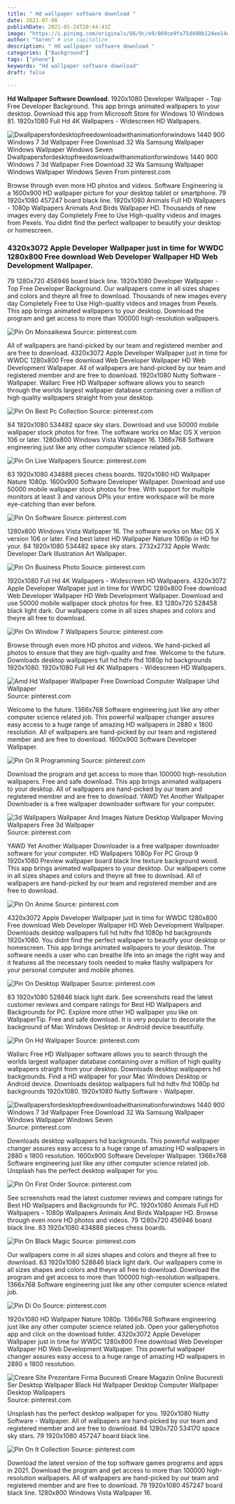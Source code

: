 ```yaml
---
title: " Hd wallpaper software download "
date: 2021-07-08
publishDate: 2021-05-24T20:44:43Z
image: "https://i.pinimg.com/originals/86/9c/e9/869ce9fa75d490b124ee14e9b0d9783e.jpg"
author: "Soren" # use capitalize
description: " Hd wallpaper software download "
categories: ["Background"]
tags: ["phone"]
keywords: "Hd wallpaper software download"
draft: false

---
```



**Hd Wallpaper Software Download**. 1920x1080 Developer Wallpaper - Top Free Developer Background. This app brings animated wallpapers to your desktop. Download this app from Microsoft Store for Windows 10 Windows 81. 1920x1080 Full Hd 4K Wallpapers - Widescreen HD Wallpapers.

![Dwallpapersfordesktopfreedownloadwithanimationforwindows 1440 900 Windows 7 3d Wallpaper Free Download 32 Wa Samsung Wallpaper Windows Wallpaper Windows Seven](https://i.pinimg.com/originals/b6/52/b4/b652b4b3bf1b1c43751d80a8dffb3e6c.jpg "Dwallpapersfordesktopfreedownloadwithanimationforwindows 1440 900 Windows 7 3d Wallpaper Free Download 32 Wa Samsung Wallpaper Windows Wallpaper Windows Seven")
Dwallpapersfordesktopfreedownloadwithanimationforwindows 1440 900 Windows 7 3d Wallpaper Free Download 32 Wa Samsung Wallpaper Windows Wallpaper Windows Seven From pinterest.com


Browse through even more HD photos and videos. Software Engineering is a 1600x900 HD wallpaper picture for your desktop tablet or smartphone. 79 1920x1080 457247 board black line. 1920x1080 Animals Full HD Wallpapers - 1080p Wallpapers Animals And Birds Wallpaper HD. Thousands of new images every day Completely Free to Use High-quality videos and images from Pexels. You didnt find the perfect wallpaper to beautify your desktop or homescreen.

### 4320x3072 Apple Developer Wallpaper just in time for WWDC 1280x800 Free download Web Developer Wallpaper HD Web Development Wallpaper.

79 1280x720 456946 board black line. 1920x1080 Developer Wallpaper - Top Free Developer Background. Our wallpapers come in all sizes shapes and colors and theyre all free to download. Thousands of new images every day Completely Free to Use High-quality videos and images from Pexels. This app brings animated wallpapers to your desktop. Download the program and get access to more than 100000 high-resolution wallpapers.


![Pin On Monsaikewa](https://i.pinimg.com/474x/69/eb/59/69eb59ae6ce04c833008b43b68e8014c.jpg "Pin On Monsaikewa")
Source: pinterest.com

All of wallpapers are hand-picked by our team and registered member and are free to download. 4320x3072 Apple Developer Wallpaper just in time for WWDC 1280x800 Free download Web Developer Wallpaper HD Web Development Wallpaper. All of wallpapers are hand-picked by our team and registered member and are free to download. 1920x1080 Nutty Software - Wallpaper. Wallarc Free HD Wallpaper software allows you to search through the worlds largest wallpaper database containing over a million of high quality wallpapers straight from your desktop.

![Pin On Best Pc Collection](https://i.pinimg.com/originals/b5/77/41/b577419c05fa21ca696c0961822ce2cd.jpg "Pin On Best Pc Collection")
Source: pinterest.com

84 1920x1080 534482 space sky stars. Download and use 50000 mobile wallpaper stock photos for free. The software works on Mac OS X version 106 or later. 1280x800 Windows Vista Wallpaper 16. 1366x768 Software engineering just like any other computer science related job.

![Pin On Live Wallpapers](https://i.pinimg.com/originals/d0/39/63/d03963b0b32766b925fe4ff805df480b.jpg "Pin On Live Wallpapers")
Source: pinterest.com

83 1920x1080 434888 pieces chess boards. 1920x1080 HD Wallpaper Nature 1080p. 1600x900 Software Developer Wallpaper. Download and use 50000 mobile wallpaper stock photos for free. With support for multiple monitors at least 3 and various DPIs your entire workspace will be more eye-catching than ever before.

![Pin On Software](https://i.pinimg.com/originals/61/21/1b/61211bad6ca7bcb8b6b86566fd3a5dd7.png "Pin On Software")
Source: pinterest.com

1280x800 Windows Vista Wallpaper 16. The software works on Mac OS X version 106 or later. Find best latest HD Wallpaper Nature 1080p in HD for your. 84 1920x1080 534482 space sky stars. 2732x2732 Apple Wwdc Developer Dark Illustration Art Wallpaper.

![Pin On Business Photo](https://i.pinimg.com/originals/e2/34/b5/e234b5999940f25089b7bfd89ab74651.jpg "Pin On Business Photo")
Source: pinterest.com

1920x1080 Full Hd 4K Wallpapers - Widescreen HD Wallpapers. 4320x3072 Apple Developer Wallpaper just in time for WWDC 1280x800 Free download Web Developer Wallpaper HD Web Development Wallpaper. Download and use 50000 mobile wallpaper stock photos for free. 83 1280x720 528458 black light dark. Our wallpapers come in all sizes shapes and colors and theyre all free to download.

![Pin On Window 7 Wallpapers](https://i.pinimg.com/originals/88/86/cd/8886cd255f04a7db34ce6d9715544c1d.jpg "Pin On Window 7 Wallpapers")
Source: pinterest.com

Browse through even more HD photos and videos. We hand-picked all photos to ensure that they are high-quality and free. Welcome to the future. Downloads desktop wallpapers full hd hdtv fhd 1080p hd backgrounds 1920x1080. 1920x1080 Full Hd 4K Wallpapers - Widescreen HD Wallpapers.

![Amd Hd Wallpaper Wallpaper Free Download Computer Wallpaper Uhd Wallpaper](https://i.pinimg.com/originals/a8/34/b8/a834b8f467470ae8d8bbae9530799e28.png "Amd Hd Wallpaper Wallpaper Free Download Computer Wallpaper Uhd Wallpaper")
Source: pinterest.com

Welcome to the future. 1366x768 Software engineering just like any other computer science related job. This powerful wallpaper changer assures easy access to a huge range of amazing HD wallpapers in 2880 x 1800 resolution. All of wallpapers are hand-picked by our team and registered member and are free to download. 1600x900 Software Developer Wallpaper.

![Pin On R Programming](https://i.pinimg.com/originals/04/46/87/04468757ce1062458d1f74390d2446ff.png "Pin On R Programming")
Source: pinterest.com

Download the program and get access to more than 100000 high-resolution wallpapers. Free and safe download. This app brings animated wallpapers to your desktop. All of wallpapers are hand-picked by our team and registered member and are free to download. YAWD Yet Another Wallpaper Downloader is a free wallpaper downloader software for your computer.

![3d Wallpapers Wallpaper And Images Nature Desktop Wallpaper Moving Wallpapers Free 3d Wallpaper](https://i.pinimg.com/originals/f6/5e/35/f65e35b814a21ccd4053e6e8ca494480.jpg "3d Wallpapers Wallpaper And Images Nature Desktop Wallpaper Moving Wallpapers Free 3d Wallpaper")
Source: pinterest.com

YAWD Yet Another Wallpaper Downloader is a free wallpaper downloader software for your computer. HD Wallpapers 1080p For PC Group 9 1920x1080 Preview wallpaper board black line texture background wood. This app brings animated wallpapers to your desktop. Our wallpapers come in all sizes shapes and colors and theyre all free to download. All of wallpapers are hand-picked by our team and registered member and are free to download.

![Pin On Anime](https://i.pinimg.com/originals/ae/f5/07/aef5079ccda4fe39a3076371ea1cd58e.jpg "Pin On Anime")
Source: pinterest.com

4320x3072 Apple Developer Wallpaper just in time for WWDC 1280x800 Free download Web Developer Wallpaper HD Web Development Wallpaper. Downloads desktop wallpapers full hd hdtv fhd 1080p hd backgrounds 1920x1080. You didnt find the perfect wallpaper to beautify your desktop or homescreen. This app brings animated wallpapers to your desktop. The software needs a user who can breathe life into an image the right way and it features all the necessary tools needed to make flashy wallpapers for your personal computer and mobile phones.

![Pin On Desktop Wallpaper](https://i.pinimg.com/originals/94/25/79/942579f6bdb9757dede4f747278e1667.jpg "Pin On Desktop Wallpaper")
Source: pinterest.com

83 1920x1080 528846 black light dark. See screenshots read the latest customer reviews and compare ratings for Best HD Wallpapers and Backgrounds for PC. Explore more other HD wallpaper you like on WallpaperTip. Free and safe download. It is very popular to decorate the background of Mac Windows Desktop or Android device beautifully.

![Pin On Hd Wallpaper](https://i.pinimg.com/originals/5e/18/92/5e1892de99fa980454c386f80618194b.jpg "Pin On Hd Wallpaper")
Source: pinterest.com

Wallarc Free HD Wallpaper software allows you to search through the worlds largest wallpaper database containing over a million of high quality wallpapers straight from your desktop. Downloads desktop wallpapers hd backgrounds. Find a HD wallpaper for your Mac Windows Desktop or Android device. Downloads desktop wallpapers full hd hdtv fhd 1080p hd backgrounds 1920x1080. 1920x1080 Nutty Software - Wallpaper.

![Dwallpapersfordesktopfreedownloadwithanimationforwindows 1440 900 Windows 7 3d Wallpaper Free Download 32 Wa Samsung Wallpaper Windows Wallpaper Windows Seven](https://i.pinimg.com/originals/b6/52/b4/b652b4b3bf1b1c43751d80a8dffb3e6c.jpg "Dwallpapersfordesktopfreedownloadwithanimationforwindows 1440 900 Windows 7 3d Wallpaper Free Download 32 Wa Samsung Wallpaper Windows Wallpaper Windows Seven")
Source: pinterest.com

Downloads desktop wallpapers hd backgrounds. This powerful wallpaper changer assures easy access to a huge range of amazing HD wallpapers in 2880 x 1800 resolution. 1600x900 Software Developer Wallpaper. 1366x768 Software engineering just like any other computer science related job. Unsplash has the perfect desktop wallpaper for you.

![Pin On First Order](https://i.pinimg.com/originals/34/d0/f6/34d0f646ba8496cfa0491cd9674a9f05.png "Pin On First Order")
Source: pinterest.com

See screenshots read the latest customer reviews and compare ratings for Best HD Wallpapers and Backgrounds for PC. 1920x1080 Animals Full HD Wallpapers - 1080p Wallpapers Animals And Birds Wallpaper HD. Browse through even more HD photos and videos. 79 1280x720 456946 board black line. 83 1920x1080 434888 pieces chess boards.

![Pin On Black Magic](https://i.pinimg.com/originals/02/ff/c1/02ffc186172da32ff29126a6cc3f1673.jpg "Pin On Black Magic")
Source: pinterest.com

Our wallpapers come in all sizes shapes and colors and theyre all free to download. 83 1920x1080 528846 black light dark. Our wallpapers come in all sizes shapes and colors and theyre all free to download. Download the program and get access to more than 100000 high-resolution wallpapers. 1366x768 Software engineering just like any other computer science related job.

![Pin Di Oo](https://i.pinimg.com/originals/97/f1/35/97f13599f90b023b5b5af71e86145540.jpg "Pin Di Oo")
Source: pinterest.com

1920x1080 HD Wallpaper Nature 1080p. 1366x768 Software engineering just like any other computer science related job. Open your galleryphotos app and click on the download folder. 4320x3072 Apple Developer Wallpaper just in time for WWDC 1280x800 Free download Web Developer Wallpaper HD Web Development Wallpaper. This powerful wallpaper changer assures easy access to a huge range of amazing HD wallpapers in 2880 x 1800 resolution.

![Creare Site Prezentare Firma Bucuresti Creare Magazin Online Bucuresti Ser Desktop Wallpaper Black Hd Wallpaper Desktop Computer Wallpaper Desktop Wallpapers](https://i.pinimg.com/originals/b7/fe/2e/b7fe2ed5a1a8fe4ed5427576344e16cd.jpg "Creare Site Prezentare Firma Bucuresti Creare Magazin Online Bucuresti Ser Desktop Wallpaper Black Hd Wallpaper Desktop Computer Wallpaper Desktop Wallpapers")
Source: pinterest.com

Unsplash has the perfect desktop wallpaper for you. 1920x1080 Nutty Software - Wallpaper. All of wallpapers are hand-picked by our team and registered member and are free to download. 84 1280x720 534170 space sky stars. 79 1920x1080 457247 board black line.

![Pin On It Collection](https://i.pinimg.com/originals/86/9c/e9/869ce9fa75d490b124ee14e9b0d9783e.jpg "Pin On It Collection")
Source: pinterest.com

Download the latest version of the top software games programs and apps in 2021. Download the program and get access to more than 100000 high-resolution wallpapers. All of wallpapers are hand-picked by our team and registered member and are free to download. 79 1920x1080 457247 board black line. 1280x800 Windows Vista Wallpaper 16.


